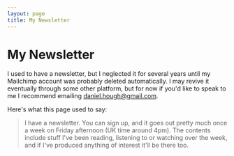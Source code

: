 ```yaml
---
layout: page
title: My Newsletter
---
```


# My Newsletter

I used to have a newsletter, but I neglected it for several years until my Mailchimp account was probably deleted automatically. I may revive it eventually through some other platform, but for now if you'd like to speak to me I recommend emailing [daniel.hough@gmail.com](mailto:daniel.hough@gmail.com?subject=I+miss+your+newsletter).

Here's what this page used to say:

> I have a newsletter. You can sign up, and it goes out pretty much once a week on Friday afternoon (UK time around 4pm). The contents include stuff I've been reading, listening to or watching over the week, and if I've produced anything of interest it'll be there too.
